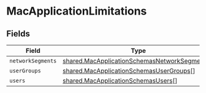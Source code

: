# MacApplicationLimitations


## Fields

| Field                                                                                                        | Type                                                                                                         | Required                                                                                                     | Description                                                                                                  |
| ------------------------------------------------------------------------------------------------------------ | ------------------------------------------------------------------------------------------------------------ | ------------------------------------------------------------------------------------------------------------ | ------------------------------------------------------------------------------------------------------------ |
| `networkSegments`                                                                                            | [shared.MacApplicationSchemasNetworkSegments](../../models/shared/macapplicationschemasnetworksegments.md)[] | :heavy_minus_sign:                                                                                           | N/A                                                                                                          |
| `userGroups`                                                                                                 | [shared.MacApplicationSchemasUserGroups](../../models/shared/macapplicationschemasusergroups.md)[]           | :heavy_minus_sign:                                                                                           | N/A                                                                                                          |
| `users`                                                                                                      | [shared.MacApplicationSchemasUsers](../../models/shared/macapplicationschemasusers.md)[]                     | :heavy_minus_sign:                                                                                           | N/A                                                                                                          |